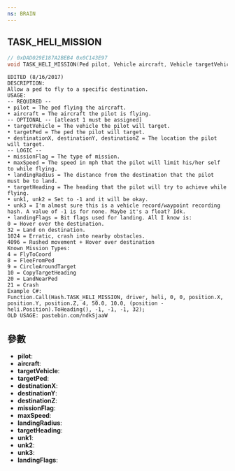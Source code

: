 ```yaml
---
ns: BRAIN
---
```

## TASK_HELI_MISSION

```c
// 0xDAD029E187A2BEB4 0x0C143E97
void TASK_HELI_MISSION(Ped pilot, Vehicle aircraft, Vehicle targetVehicle, Ped targetPed, float destinationX, float destinationY, float destinationZ, int missionFlag, float maxSpeed, float landingRadius, float targetHeading, int unk1, int unk2, Hash unk3, int landingFlags);
```

```
EDITED (8/16/2017)  
DESCRIPTION:  
Allow a ped to fly to a specific destination.  
USAGE:  
-- REQUIRED --  
• pilot = The ped flying the aircraft.  
• aircraft = The aircraft the pilot is flying.  
-- OPTIONAL -- [atleast 1 must be assigned]  
• targetVehicle = The vehicle the pilot will target.  
• targetPed = The ped the pilot will target.  
• destinationX, destinationY, destinationZ = The location the pilot will target.  
-- LOGIC --  
• missionFlag = The type of mission.  
• maxSpeed = The speed in mph that the pilot will limit his/her self to while flying.  
• landingRadius = The distance from the destination that the pilot must be to land.  
• targetHeading = The heading that the pilot will try to achieve while flying.  
• unk1, unk2 = Set to -1 and it will be okay.  
• unk3 = I'm almost sure this is a vehicle record/waypoint recording hash. A value of -1 is for none. Maybe it's a float? Idk.  
• landingFlags = Bit flags used for landing. All I know is:  
0 = Hover over the destination.  
32 = Land on destination.  
1024 = Erratic, crash into nearby obstacles.  
4096 = Rushed movement + Hover over destination  
Known Mission Types:  
4 = FlyToCoord  
8 = FleeFromPed  
9 = CircleAroundTarget  
10 = CopyTargetHeading  
20 = LandNearPed  
21 = Crash  
Example C#:  
Function.Call(Hash.TASK_HELI_MISSION, driver, heli, 0, 0, position.X, position.Y, position.Z, 4, 50.0, 10.0, (position - heli.Position).ToHeading(), -1, -1, -1, 32);  
OLD USAGE: pastebin.com/ndkSjaaW  
```

## 參數
* **pilot**: 
* **aircraft**: 
* **targetVehicle**: 
* **targetPed**: 
* **destinationX**: 
* **destinationY**: 
* **destinationZ**: 
* **missionFlag**: 
* **maxSpeed**: 
* **landingRadius**: 
* **targetHeading**: 
* **unk1**: 
* **unk2**: 
* **unk3**: 
* **landingFlags**: 

